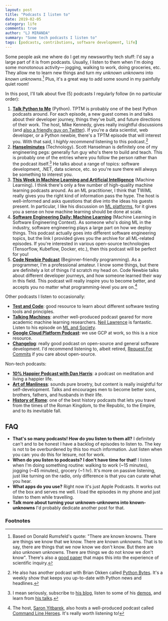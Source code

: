 ```yaml
---
layout: post
title: "Podcasts I listen to"
date: 2019-02-05
category: life
comments: true
author: "LJ MIRANDA"
summary: "Some tech podcasts I listen to"
tags: [podcasts, contributions, software development, life]
---
```


Some people ask me where do I get my newsworthy tech stuff: I'd say a large
part of it is from podcasts. Usually, I listen to them when I'm doing some
monotonous activity&mdash; jogging, walking to work, doing groceries, etc.
They allow me to learn new things and turn my *unknown unknowns* into *known
unknowns.*[^1] Plus, it's a great way to add some sound in my painfully quiet
room! 

In this post, I'll talk about five (5) podcasts I regularly follow
(in no particular order): 

1. [**Talk Python to Me**](https://talkpython.fm/) (Python). TPTM is probably
   one of the best Python podcasts around. For each episode, a new guest comes
   in and talks about their developer journey, things they've built, and future
   directions of their work. The host, Mike Kennedy, gives really insightful
   discussions (and [also a friendly guy on
   Twitter](https://twitter.com/mkennedy)). If you're a data scientist, web
   developer, or a Python newbie, there's a TPTM episode that will interest
   you. With that said, I *highly recommend* listening to this podcast.[^2]
2. [**Hanselminutes**](https://www.hanselminutes.com/) (Technology).
   Scott Hanselman is definitely one of my engineering pegs: generally fun
   guy who's there to build and teach. This is probably one of the entries
   where you follow the person rather than the podcast itself.[^3] He talks
   about a range of topics: software development, .NET, data science, etc. so
   you're sure there will always be something to interest you.
3. [**This Week in Machine Learning and Artificial
   Intelligence**](https://twimlai.com) (Machine Learning). I think there's
   only a few number of high-quality machine learning podcasts around. As an ML
   practitioner, I think that TWiML really gives you the right kind of
   information pass the hype. The host is well-informed and asks questions that
   dive into the ideas his guests present. In particular, I like his discussion
   on [ML platforms](https://twimlai.com/aiplatforms2018/), for it gives you a
   sense on how machine learning should be done at scale.
4. [**Software Engineering Daily: Machine
   Learning**](https://itunes.apple.com/us/podcast/machine-learning-software-engineering-daily/id1230807136?mt=2) (Machine Learning in Software Engineering Context).
   As someone who's doing ML in the industry, software engineering plays a
   large part on how we deploy things. This podcast actually goes into
   different software engineering topics, but the link I provided gives you the
   archive for all ML-related episodes. If you're interested in various
   open-source technologies (Tensorflow, Kubeflow, Docker, etc.), then this
   podcast will be perfect for you! 
5. [**Code Newbie Podcast**](https://www.codenewbie.org/) (Beginner-friendly
   programming). As a programmer, I'm a professional amateur. I know some
   things, but there are definitely a lot of things I'd scratch my head on.
   Code Newbie talks about different developer journeys, and how someone
   learned their way in this field. This podcast will really inspire you to
   become better, and accepts you no matter what programming-level you are
   on.[^4]

Other podcasts I listen to occasionally:

- [**Test and Code**](https://testandcode.com/): good resource to learn about
    different software testing tools and principles. 
- [**Talking Machines**](https://www.thetalkingmachines.com/home?context_entity_type=node&context_entity_id=14033): another well-produced podcast geared for more academic machine learning researchers. [Neil Lawrence](http://inverseprobability.com/) is fantastic. Listen to his episode on [ML and Society](https://robohub.org/talking-machines-machine-learning-and-society-with-neil-lawrence/).
- [**Google Cloud Platform Podcast**](https://www.gcppodcast.com/): we use GCP
    at work, so this is a nice resource.
- [**Changelog**](https://changelog.com/): really good podcast on open-source
    and general software development. I'd recommend listening to, albeit
    retired, [Request For Commits](https://changelog.com/rfc) if you care about
    open-source.

Non-tech podcasts:

- [**10% Happier Podcast with Dan Harris**](https://www.10percenthappier.com/podcast/): a podcast on meditation and living a happier life.
- [**Art of Manliness**](https://www.artofmanliness.com/podcast/): sounds pure
    broetry, but content is really insightful for self-development. Talks and
    encourages men to become better sons, brothers, fathers, and husbands in
    their life.
- [**History of Rome**](https://thehistoryofrome.typepad.com/): one of the best
    history podcasts that lets you travel from the times of the Roman Kingdom,
    to the Republic, to the Empire, and to its inevitable fall.

## FAQ

- **That's so many podcasts! How do you listen to them all?** I definitely
    can't and to be honest I have a backlog of episodes to listen to. The key
    is not to be overburdened by this too much information. Just listen when
    you can: you do this for leisure, not for work. 
- **When do you listen to podcasts? I don't have time for that!** I listen when
    I'm doing something routine: walking to work (~15 minutes), jogging (~45
    minutes), grocery (~1 hr). It's more on passive listening, just like
    turning on the radio, only difference is that you can curate what you hear.
- **What apps do you use?** Right now it's just Apple Podcasts. It works out of
    the box and serves me well. I load the episodes in my phone and just listen
    to them while travelling.
- **Talk more about turning your unknown-unknowns into known-unknowns** I'd
    probably dedicate another post for that.



### Footnotes
[^1]: Based on Donald Rumsfeld's quote: "There are known knowns. There are things we know that we know. There are known unknowns. That is to say, there are things that we now know we don't know. But there are also unknown unknowns. There are things we do not know we don't know". There's also a [good paper](https://academic.oup.com/jxb/article/60/3/712/453685) that maps this into the experience of scientific inquiry.
[^2]: He also has another podcast with Brian Okken called [Python Bytes](https://pythonbytes.fm/). It's a weekly show that keeps you up-to-date with Python news and headlines.  
[^3]: I mean seriously, subscribe to [his blog](https://www.hanselman.com/), listen to some of his [demos](https://www.youtube.com/watch?v=u5oTz1e5qqE), and learn from [his talks](https://www.hanselman.com/blog/2011GreatestHits.aspx).
[^4]: The host, [Saron Yitbarek](https://twitter.com/saronyitbarek?lang=en), also hosts a well-produced podcast called [Command Line Heroes](https://www.redhat.com/en/command-line-heroes). It's really worth listening to!
